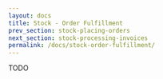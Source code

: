 ```yaml
---
layout: docs
title: Stock - Order Fulfillment
prev_section: stock-placing-orders
next_section: stock-processing-invoices
permalink: /docs/stock-order-fulfillment/
---
```


TODO
